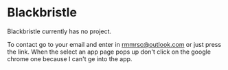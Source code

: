 # Blackbristle
Blackbristle currently has no project.

To contact go to your email and enter in rmmrsc@outlook.com or just press the link. When the 
select an app page pops up don't click on the google chrome one because I can't ge into the app.
